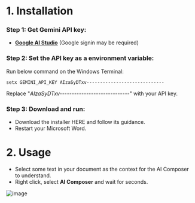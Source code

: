 # 1. Installation
### Step 1: Get Gemini API key:
- [**Google AI Studio**](https://aistudio.google.com/app/apikey) (Google signin may be required)
### Step 2: Set the API key as a environment variable:
Run below command on the Windows Terminal:
```
setx GEMINI_API_KEY AIzaSyDTxv-----------------------------
```
Replace "*AIzaSyDTxv-----------------------------*" with your API key.
### Step 3: Download and run:
- Download the installer HERE and follow its guidance.
- Restart your Microsoft Word.
# 2. Usage
- Select some text in your document as the context for the AI Composer to understand.
- Right click, select **AI Composer** and wait for seconds.

![image](https://i.imgur.com/rQX0MAq.png)
